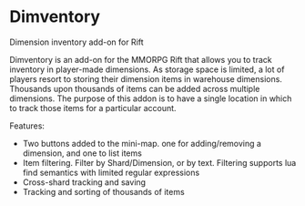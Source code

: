 # Dimventory
Dimension inventory add-on for Rift

Dimventory is an add-on for the MMORPG Rift that allows you to track inventory in player-made dimensions. As storage space is limited, a lot of players resort to storing their dimension items in warehouse dimensions. Thousands upon thousands of items can be added across multiple dimensions. The purpose of this addon is to have a single location in which to track those items for a particular account.

Features:
  - Two buttons added to the mini-map. one for adding/removing a dimension, and one to list items
  - Item filtering. Filter by Shard/Dimension, or by text.  Filtering supports lua find semantics with limited regular expressions
  - Cross-shard tracking and saving
  - Tracking and sorting of thousands of items

